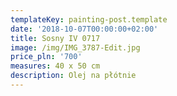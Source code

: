 ```yaml
---
templateKey: painting-post.template
date: '2018-10-07T00:00:00+02:00'
title: Sosny IV 0717
image: /img/IMG_3787-Edit.jpg
price_pln: '700'
measures: 40 x 50 cm
description: Olej na płótnie
---
```


